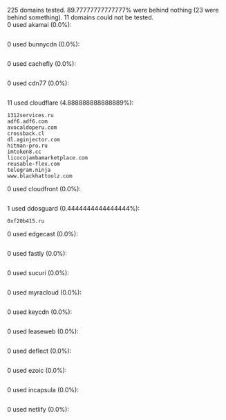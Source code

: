 225 domains tested. 89.77777777777777% were behind nothing (23 were behind something). 11 domains could not be tested.<br>
0 used akamai (0.0%):
```

```

0 used bunnycdn (0.0%):
```

```

0 used cachefly (0.0%):
```

```

0 used cdn77 (0.0%):
```

```

11 used cloudflare (4.888888888888889%):
```
1312services.ru
adf6.adf6.com
avocaldoperu.com
crossback.cl
dl.aginjector.com
hitman-pro.ru
imtoken8.cc
licocojambamarketplace.com
reusable-flex.com
telegram.ninja
www.blackhattoolz.com
```

0 used cloudfront (0.0%):
```

```

1 used ddosguard (0.4444444444444444%):
```
0xf20b415.ru
```

0 used edgecast (0.0%):
```

```

0 used fastly (0.0%):
```

```

0 used sucuri (0.0%):
```

```

0 used myracloud (0.0%):
```

```

0 used keycdn (0.0%):
```

```

0 used leaseweb (0.0%):
```

```

0 used deflect (0.0%):
```

```

0 used ezoic (0.0%):
```

```

0 used incapsula (0.0%):
```

```

0 used netlify (0.0%):
```

```
